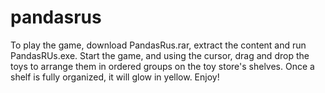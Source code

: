 # pandasrus
To play the game, download PandasRus.rar, extract the content and run PandasRUs.exe.
Start the game, and using the cursor, drag and drop the toys to arrange them in ordered groups on the toy store's shelves.
Once a shelf is fully organized, it will glow in yellow.
Enjoy!
